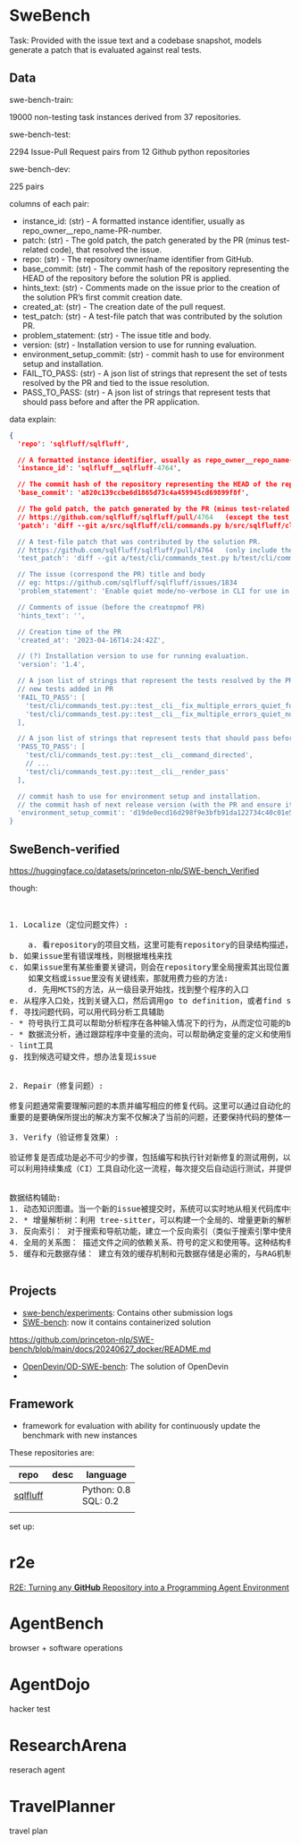 # SweBench

Task: Provided with the issue text and a codebase snapshot, models generate a patch that is evaluated against real tests.

## Data

swe-bench-train:

19000 non-testing task instances derived from 37 repositories.

swe-bench-test:

2294 Issue-Pull Request pairs from 12 Github python repositories

swe-bench-dev:

225 pairs

columns of each pair:

- instance_id: (str) - A formatted instance identifier, usually as repo_owner__repo_name-PR-number.
- patch: (str) - The gold patch, the patch generated by the PR (minus test-related code), that resolved the issue.
- repo: (str) - The repository owner/name identifier from GitHub.
- base_commit: (str) - The commit hash of the repository representing the HEAD of the repository before the solution PR is applied.
- hints_text: (str) - Comments made on the issue prior to the creation of the solution PR’s first commit creation date.
- created_at: (str) - The creation date of the pull request.
- test_patch: (str) - A test-file patch that was contributed by the solution PR.
- problem_statement: (str) - The issue title and body.
- version: (str) - Installation version to use for running evaluation.
- environment_setup_commit: (str) - commit hash to use for environment setup and installation.
- FAIL_TO_PASS: (str) - A json list of strings that represent the set of tests resolved by the PR and tied to the issue resolution.
- PASS_TO_PASS: (str) - A json list of strings that represent tests that should pass before and after the PR application.

data explain:

```json
{
  'repo': 'sqlfluff/sqlfluff',

  // A formatted instance identifier, usually as repo_owner__repo_name-PR-number.
  'instance_id': 'sqlfluff__sqlfluff-4764',

  // The commit hash of the repository representing the HEAD of the repository BEFORE the solution PR is applied.
  'base_commit': 'a820c139ccbe6d1865d73c4a459945cd69899f8f',

  // The gold patch, the patch generated by the PR (minus test-related code), that resolved the issue.
  // https://github.com/sqlfluff/sqlfluff/pull/4764   (except the test directory)
  'patch': 'diff --git a/src/sqlfluff/cli/commands.py b/src/sqlfluff/cli/commands.py\n--- a/src/sqlfluff/cli/commands.py\n+++ b/src/sqlfluff/cli/commands.py\n@@ -44,6 +44,7 @@\n     dialect_selector,\n     dialect_readout,\n )\n+from sqlfluff.core.linter import LintingResult\n from sqlfluff.core.config import progress_bar_configuration\n \n from sqlfluff.core.enums import FormatType, Color\n@@ -691,12 +692,16 @@ def lint(\n         sys.exit(EXIT_SUCCESS)\n \n \n-def do_fixes(lnt, result, formatter=None, **kwargs):\n+def do_fixes(\n+    result: LintingResult, formatter: Optional[OutputStreamFormatter] = None, **kwargs\n+):\n     """Actually do the fixes."""\n-    click.echo("Persisting Changes...")\n+    if formatter and formatter.verbosity >= 0:\n+        click.echo("Persisting Changes...")\n     res = result.persist_changes(formatter=formatter, **kwargs)\n     if all(res.values()):\n-        click.echo("Done. Please check your files to confirm.")\n+        if formatter and formatter.verbosity >= 0:\n+            click.echo("Done. Please check your files to confirm.")\n         return True\n     # If some failed then return false\n     click.echo(\n@@ -708,7 +713,7 @@ def do_fixes(lnt, result, formatter=None, **kwargs):\n     return False  # pragma: no cover\n \n \n-def _stdin_fix(linter, formatter, fix_even_unparsable):\n+def _stdin_fix(linter: Linter, formatter, fix_even_unparsable):\n     """Handle fixing from stdin."""\n     exit_code = EXIT_SUCCESS\n     stdin = sys.stdin.read()\n@@ -751,7 +756,7 @@ def _stdin_fix(linter, formatter, fix_even_unparsable):\n \n \n def _paths_fix(\n-    linter,\n+    linter: Linter,\n     formatter,\n     paths,\n     processes,\n@@ -765,11 +770,12 @@ def _paths_fix(\n ):\n     """Handle fixing from paths."""\n     # Lint the paths (not with the fix argument at this stage), outputting as we go.\n-    click.echo("==== finding fixable violations ====")\n+    if formatter.verbosity >= 0:\n+        click.echo("==== finding fixable violations ====")\n     exit_code = EXIT_SUCCESS\n \n     with PathAndUserErrorHandler(formatter):\n-        result = linter.lint_paths(\n+        result: LintingResult = linter.lint_paths(\n             paths,\n             fix=True,\n             ignore_non_existent_files=False,\n@@ -781,20 +787,18 @@ def _paths_fix(\n \n     # NB: We filter to linting violations here, because they\'re\n     # the only ones which can be potentially fixed.\n-    if result.num_violations(types=SQLLintError, fixable=True) > 0:\n-        click.echo("==== fixing violations ====")\n-        click.echo(\n-            f"{result.num_violations(types=SQLLintError, fixable=True)} fixable "\n-            "linting violations found"\n-        )\n+    num_fixable = result.num_violations(types=SQLLintError, fixable=True)\n+    if num_fixable > 0:\n+        if formatter.verbosity >= 0:\n+            click.echo("==== fixing violations ====")\n+        click.echo(f"{num_fixable} " "fixable linting violations found")\n         if force:\n-            if warn_force:\n+            if warn_force and formatter.verbosity >= 0:\n                 click.echo(\n                     f"{formatter.colorize(\'FORCE MODE\', Color.red)}: "\n                     "Attempting fixes..."\n                 )\n             success = do_fixes(\n-                linter,\n                 result,\n                 formatter,\n                 types=SQLLintError,\n@@ -809,9 +813,9 @@ def _paths_fix(\n             c = click.getchar().lower()\n             click.echo("...")\n             if c in ("y", "\\r", "\\n"):\n-                click.echo("Attempting fixes...")\n+                if formatter.verbosity >= 0:\n+                    click.echo("Attempting fixes...")\n                 success = do_fixes(\n-                    linter,\n                     result,\n                     formatter,\n                     types=SQLLintError,\n@@ -829,8 +833,9 @@ def _paths_fix(\n                 click.echo("Aborting...")\n                 exit_code = EXIT_FAIL\n     else:\n-        click.echo("==== no fixable linting violations found ====")\n-        formatter.completion_message()\n+        if formatter.verbosity >= 0:\n+            click.echo("==== no fixable linting violations found ====")\n+            formatter.completion_message()\n \n     error_types = [\n         (\n@@ -841,7 +846,7 @@ def _paths_fix(\n     ]\n     for num_violations_kwargs, message_format, error_level in error_types:\n         num_violations = result.num_violations(**num_violations_kwargs)\n-        if num_violations > 0:\n+        if num_violations > 0 and formatter.verbosity >= 0:\n             click.echo(message_format.format(num_violations))\n             exit_code = max(exit_code, error_level)\n \n@@ -880,10 +885,20 @@ def _paths_fix(\n     "--force",\n     is_flag=True,\n     help=(\n-        "skip the confirmation prompt and go straight to applying "\n+        "Skip the confirmation prompt and go straight to applying "\n         "fixes. **Use this with caution.**"\n     ),\n )\n+@click.option(\n+    "-q",\n+    "--quiet",\n+    is_flag=True,\n+    help=(\n+        "Reduces the amount of output to stdout to a minimal level. "\n+        "This is effectively the opposite of -v. NOTE: It will only "\n+        "take effect if -f/--force is also set."\n+    ),\n+)\n @click.option(\n     "-x",\n     "--fixed-suffix",\n@@ -913,6 +928,7 @@ def fix(\n     force: bool,\n     paths: Tuple[str],\n     bench: bool = False,\n+    quiet: bool = False,\n     fixed_suffix: str = "",\n     logger: Optional[logging.Logger] = None,\n     processes: Optional[int] = None,\n@@ -932,6 +948,13 @@ def fix(\n     """\n     # some quick checks\n     fixing_stdin = ("-",) == paths\n+    if quiet:\n+        if kwargs["verbose"]:\n+            click.echo(\n+                "ERROR: The --quiet flag can only be used if --verbose is not set.",\n+            )\n+            sys.exit(EXIT_ERROR)\n+        kwargs["verbose"] = -1\n \n     config = get_config(\n         extra_config_path, ignore_local_config, require_dialect=False, **kwargs\ndiff --git a/src/sqlfluff/cli/formatters.py b/src/sqlfluff/cli/formatters.py\n--- a/src/sqlfluff/cli/formatters.py\n+++ b/src/sqlfluff/cli/formatters.py\n@@ -94,7 +94,7 @@ def __init__(\n     ):\n         self._output_stream = output_stream\n         self.plain_output = self.should_produce_plain_output(nocolor)\n-        self._verbosity = verbosity\n+        self.verbosity = verbosity\n         self._filter_empty = filter_empty\n         self.output_line_length = output_line_length\n \n@@ -116,13 +116,13 @@ def _format_config(self, linter: Linter) -> str:\n         """Format the config of a `Linter`."""\n         text_buffer = StringIO()\n         # Only show version information if verbosity is high enough\n-        if self._verbosity > 0:\n+        if self.verbosity > 0:\n             text_buffer.write("==== sqlfluff ====\\n")\n             config_content = [\n                 ("sqlfluff", get_package_version()),\n                 ("python", get_python_version()),\n                 ("implementation", get_python_implementation()),\n-                ("verbosity", self._verbosity),\n+                ("verbosity", self.verbosity),\n             ]\n             if linter.dialect:\n                 config_content.append(("dialect", linter.dialect.name))\n@@ -138,7 +138,7 @@ def _format_config(self, linter: Linter) -> str:\n                         col_width=41,\n                     )\n                 )\n-            if self._verbosity > 1:\n+            if self.verbosity > 1:\n                 text_buffer.write("\\n== Raw Config:\\n")\n                 text_buffer.write(self.format_config_vals(linter.config.iter_vals()))\n         return text_buffer.getvalue()\n@@ -150,7 +150,7 @@ def dispatch_config(self, linter: Linter) -> None:\n     def dispatch_persist_filename(self, filename, result):\n         """Dispatch filenames during a persist operation."""\n         # Only show the skip records at higher levels of verbosity\n-        if self._verbosity >= 2 or result != "SKIP":\n+        if self.verbosity >= 2 or result != "SKIP":\n             self._dispatch(self.format_filename(filename=filename, success=result))\n \n     def _format_path(self, path: str) -> str:\n@@ -159,14 +159,14 @@ def _format_path(self, path: str) -> str:\n \n     def dispatch_path(self, path: str) -> None:\n         """Dispatch paths for display."""\n-        if self._verbosity > 0:\n+        if self.verbosity > 0:\n             self._dispatch(self._format_path(path))\n \n     def dispatch_template_header(\n         self, fname: str, linter_config: FluffConfig, file_config: FluffConfig\n     ) -> None:\n         """Dispatch the header displayed before templating."""\n-        if self._verbosity > 1:\n+        if self.verbosity > 1:\n             self._dispatch(self.format_filename(filename=fname, success="TEMPLATING"))\n             # This is where we output config diffs if they exist.\n             if file_config:\n@@ -182,12 +182,12 @@ def dispatch_template_header(\n \n     def dispatch_parse_header(self, fname: str) -> None:\n         """Dispatch the header displayed before parsing."""\n-        if self._verbosity > 1:\n+        if self.verbosity > 1:\n             self._dispatch(self.format_filename(filename=fname, success="PARSING"))\n \n     def dispatch_lint_header(self, fname: str, rules: List[str]) -> None:\n         """Dispatch the header displayed before linting."""\n-        if self._verbosity > 1:\n+        if self.verbosity > 1:\n             self._dispatch(\n                 self.format_filename(\n                     filename=fname, success=f"LINTING ({\', \'.join(rules)})"\n@@ -202,7 +202,7 @@ def dispatch_compilation_header(self, templater, message):\n \n     def dispatch_processing_header(self, processes: int) -> None:\n         """Dispatch the header displayed before linting."""\n-        if self._verbosity > 0:\n+        if self.verbosity > 0:\n             self._dispatch(  # pragma: no cover\n                 f"{self.colorize(\'effective configured processes: \', Color.lightgrey)} "\n                 f"{processes}"\n@@ -228,7 +228,7 @@ def _format_file_violations(\n         show = fails + warns > 0\n \n         # Only print the filename if it\'s either a failure or verbosity > 1\n-        if self._verbosity > 0 or show:\n+        if self.verbosity > 0 or show:\n             text_buffer.write(self.format_filename(fname, success=fails == 0))\n             text_buffer.write("\\n")\n \n@@ -253,6 +253,8 @@ def dispatch_file_violations(\n         self, fname: str, linted_file: LintedFile, only_fixable: bool\n     ) -> None:\n         """Dispatch any violations found in a file."""\n+        if self.verbosity < 0:\n+            return\n         s = self._format_file_violations(\n             fname,\n             linted_file.get_violations(\n@@ -392,10 +394,13 @@ def format_filename(\n         if isinstance(success, str):\n             status_string = success\n         else:\n-            status_string = self.colorize(\n-                success_text if success else "FAIL",\n-                Color.green if success else Color.red,\n-            )\n+            status_string = success_text if success else "FAIL"\n+\n+        if status_string in ("PASS", "FIXED", success_text):\n+            status_string = self.colorize(status_string, Color.green)\n+        elif status_string in ("FAIL", "ERROR"):\n+            status_string = self.colorize(status_string, Color.red)\n+\n         return f"== [{self.colorize(filename, Color.lightgrey)}] {status_string}"\n \n     def format_violation(\ndiff --git a/src/sqlfluff/core/linter/linted_dir.py b/src/sqlfluff/core/linter/linted_dir.py\n--- a/src/sqlfluff/core/linter/linted_dir.py\n+++ b/src/sqlfluff/core/linter/linted_dir.py\n@@ -117,7 +117,11 @@ def persist_changes(\n         for file in self.files:\n             if file.num_violations(fixable=True, **kwargs) > 0:\n                 buffer[file.path] = file.persist_tree(suffix=fixed_file_suffix)\n-                result = buffer[file.path]\n+                result: Union[bool, str]\n+                if buffer[file.path] is True:\n+                    result = "FIXED"\n+                else:  # pragma: no cover\n+                    result = buffer[file.path]\n             else:  # pragma: no cover TODO?\n                 buffer[file.path] = True\n                 result = "SKIP"\n',

  // A test-file patch that was contributed by the solution PR.
  // https://github.com/sqlfluff/sqlfluff/pull/4764   (only include the test directory)
  'test_patch': 'diff --git a/test/cli/commands_test.py b/test/cli/commands_test.py\n--- a/test/cli/commands_test.py\n+++ b/test/cli/commands_test.py\n@@ -557,6 +557,18 @@ def test__cli__command_lint_parse(command):\n             ),\n             1,\n         ),\n+        # Test that setting --quiet with --verbose raises an error.\n+        (\n+            (\n+                fix,\n+                [\n+                    "--quiet",\n+                    "--verbose",\n+                    "test/fixtures/cli/fail_many.sql",\n+                ],\n+            ),\n+            2,\n+        ),\n     ],\n )\n def test__cli__command_lint_parse_with_retcode(command, ret_code):\n@@ -1891,7 +1903,7 @@ def test_cli_fix_disabled_progress_bar_deprecated_option(\n \n \n def test__cli__fix_multiple_errors_no_show_errors():\n-    """Basic checking of lint functionality."""\n+    """Test the fix output."""\n     result = invoke_assert_code(\n         ret_code=1,\n         args=[\n@@ -1910,8 +1922,57 @@ def test__cli__fix_multiple_errors_no_show_errors():\n     assert result.output.replace("\\\\", "/").startswith(multiple_expected_output)\n \n \n+def test__cli__fix_multiple_errors_quiet_force():\n+    """Test the fix --quiet option with --force."""\n+    result = invoke_assert_code(\n+        ret_code=0,\n+        args=[\n+            fix,\n+            [\n+                "--disable-progress-bar",\n+                "test/fixtures/linter/multiple_sql_errors.sql",\n+                "--force",\n+                "--quiet",\n+                "-x",\n+                "_fix",\n+            ],\n+        ],\n+    )\n+    normalised_output = result.output.replace("\\\\", "/")\n+    assert normalised_output.startswith(\n+        """1 fixable linting violations found\n+== [test/fixtures/linter/multiple_sql_errors.sql] FIXED"""\n+    )\n+\n+\n+def test__cli__fix_multiple_errors_quiet_no_force():\n+    """Test the fix --quiet option without --force."""\n+    result = invoke_assert_code(\n+        ret_code=0,\n+        args=[\n+            fix,\n+            [\n+                "--disable-progress-bar",\n+                "test/fixtures/linter/multiple_sql_errors.sql",\n+                "--quiet",\n+                "-x",\n+                "_fix",\n+            ],\n+            # Test with the confirmation step.\n+            "y",\n+        ],\n+    )\n+    normalised_output = result.output.replace("\\\\", "/")\n+    assert normalised_output.startswith(\n+        """1 fixable linting violations found\n+Are you sure you wish to attempt to fix these? [Y/n] ...\n+== [test/fixtures/linter/multiple_sql_errors.sql] FIXED\n+All Finished"""\n+    )\n+\n+\n def test__cli__fix_multiple_errors_show_errors():\n-    """Basic checking of lint functionality."""\n+    """Test the fix --show-lint-violations option."""\n     result = invoke_assert_code(\n         ret_code=1,\n         args=[\n',

  // The issue (correspond the PR) title and body
  // eg: https://github.com/sqlfluff/sqlfluff/issues/1834
  'problem_statement': 'Enable quiet mode/no-verbose in CLI for use in pre-commit hook\nThere seems to be only an option to increase the level of verbosity when using SQLFluff [CLI](https://docs.sqlfluff.com/en/stable/cli.html), not to limit it further.\r\n\r\nIt would be great to have an option to further limit the amount of prints when running `sqlfluff fix`, especially in combination with deployment using a pre-commit hook. For example, only print the return status and the number of fixes applied, similar to how it is when using `black` in a pre-commit hook:\r\n![image](https://user-images.githubusercontent.com/10177212/140480676-dc98d00b-4383-44f2-bb90-3301a6eedec2.png)\r\n\r\nThis hides the potentially long list of fixes that are being applied to the SQL files, which can get quite verbose.\n',

  // Comments of issue (before the creatopmof PR)
  'hints_text': '',

  // Creation time of the PR
  'created_at': '2023-04-16T14:24:42Z',

  // (?) Installation version to use for running evaluation.
  'version': '1.4',

  // A json list of strings that represent the tests resolved by the PR and tied to the issue resolution.
  // new tests added in PR
  'FAIL_TO_PASS': [
    'test/cli/commands_test.py::test__cli__fix_multiple_errors_quiet_force',
    'test/cli/commands_test.py::test__cli__fix_multiple_errors_quiet_no_force'
  ],

  // A json list of strings that represent tests that should pass before and after the PR application.
  'PASS_TO_PASS': [
    'test/cli/commands_test.py::test__cli__command_directed',
    // ...
    'test/cli/commands_test.py::test__cli__render_pass'
  ],

  // commit hash to use for environment setup and installation.
  // the commit hash of next release version (with the PR and ensure it can be executed)
  'environment_setup_commit': 'd19de0ecd16d298f9e3bfb91da122734c40c01e5'
}
```

## SweBench-verified

https://huggingface.co/datasets/princeton-nlp/SWE-bench_Verified


though:


<pre><br/><br/><span>1. </span>Localize<span>（定位问题文件）</span>:<br/><br/>    a. <span>看</span>repository<span>的项目文档，这里可能有</span>repository<span>的目录结构描述，可建立初步认知。<br/></span><span></span>b. <span>如果</span>issue<span>里有错误堆栈，则根据堆栈来找<br/></span><span></span>c. <span>如果</span>issue<span>里有某些重要关键词，则会在</span>repository<span>里全局搜索其出现位置，再语义筛查一遍后确立着手点<br/></span><span>    如果文档或</span>issue<span>里没有关键线索，那就用费力些的方法</span>:<br/>    d. <span>先用</span>MCTS<span>的方法，从一级目录开始找，找到整个程序的入口<br/></span><span></span>e. <span>从程序入口处，找到关键入口，然后调用</span>go to definition<span>，或者</span>find subclass / implementation<span>方法</span>, <span>或者</span>find reference<span>方法，用逻辑建立认知 </span>(<span>这三个方法你可以假设我都能实现出来，给</span>LLM<span>用</span>)<span>，每块代码可以维护一个</span>note<span>用来积累这些认知<br/></span><span></span>f. <span>寻找问题代码，可以用代码分析工具辅助<br/></span><span></span>- * <span>符号执行工具可以帮助分析程序在各种输入情况下的行为，从而定位可能的</span>bug<span>和问题代码区域。这种技术通过抽象程序中的实际变量为符号值，来模拟程序执行路径，有助于揭示隐藏的错误和异常。<br/></span><span></span>- * <span>数据流分析，通过跟踪程序中变量的流向，可以帮助确定变量的定义和使用情况，从而揭示潜在的数据相关错误。<br/></span><span></span>- lint<span>工具<br/></span><span></span>g. <span>找到候选可疑文件，想办法复现</span>issue<br/><br/><br/><span>2. </span>Repair<span>（修复问题）</span>:<br/><br/><span>修复问题通常需要理解问题的本质并编写相应的修复代码。这里可以通过自动化的代码建议系统来辅助开发者生成潜在的修复补丁。<br/></span><span>重要的是要确保所提出的解决方案不仅解决了当前的问题，还要保持代码的整体一致性和可维护性。可以考虑引入代码风格和质量检查工具自动评估提出的修复方案。<br/></span><span><br/></span><span>3. </span>Verify<span>（验证修复效果）</span>:<br/><br/><span>验证修复是否成功是必不可少的步骤，包括编写和执行针对新修复的测试用例，以及重新运行既有的测试用例确保修复没有引入新的问题。<br/></span><span>可以利用持续集成（</span>CI<span>）工具自动化这一流程，每次提交后自动运行测试，并提供反馈。如果修复引入了新的问题，系统应能快速定位并通知开发者。<br/></span><span><br/></span><span><br/></span><span>数据结构辅助</span>:<br/><span>1. </span><span>动态知识图谱。当一个新的</span>issue<span>被提交时，系统可以实时地从相关代码库中抽取信息，构建或更新局部知识图谱。这样做可以减少存储需求，同时保证信息的实时性和相关性。<br/></span><span>2. * </span><span>增量解析树：利用</span> tree-sitter<span>，可以构建一个全局的、增量更新的解析树，这个树可以随时更新和维护代码结构的改变<br/></span><span>3. </span><span>反向索引： 对于搜索和导航功能，建立一个反向索引（类似于搜索引擎中使用的）可以极大提高效率。这个索引可以包括关键词到文件位置的映射，可以是基于文本的，也可以是基于符号的（例如，变量名、函数名等）<br/></span><span>4. </span><span>全局的关系图： 描述文件之间的依赖关系、符号的定义和使用等。这种结构有助于实现</span> goto_definition <span>和</span> find_usage <span>等功能。<br/></span><span>5. </span><span>缓存和元数据存储： 建立有效的缓存机制和元数据存储是必需的，与</span>RAG<span>机制结合构建语义代码搜索引擎<br/></span><span><br/></span></pre>





## Projects

- [swe-bench/experiments](https://github.com/swe-bench/experiments): Contains other submission logs
- [SWE-bench](https://github.com/princeton-nlp/SWE-bench/tree/main): now it contains containerized solution

https://github.com/princeton-nlp/SWE-bench/blob/main/docs/20240627_docker/README.md

- [OpenDevin/OD-SWE-bench](https://github.com/OpenDevin/OD-SWE-bench): The solution of OpenDevin
- 

## Framework

- framework for evaluation with ability for continuously update the benchmark with new instances

These repositories are:

| repo                                          | desc | language                  |
| --------------------------------------------- | ---- | ------------------------- |
| [sqlfluff](https://github.com/sqlfluff/sqlfluff) |      | Python: 0.8<br />SQL: 0.2 |
|                                               |      |                           |

set up:

# r2e

[R2E: Turning any **GitHub** Repository into a Programming Agent Environment](https://github.com/r2e-project/r2e)

# AgentBench

browser + software operations

# AgentDojo

hacker test

# ResearchArena

reserach agent

# TravelPlanner

travel plan
